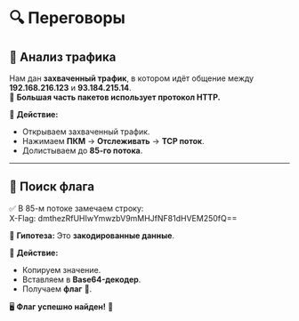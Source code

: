 # 🔍 Переговоры 

## 📡 Анализ трафика  
Нам дан **захваченный трафик**, в котором идёт общение между **192.168.216.123** и **93.184.215.14**.  
📌 **Большая часть пакетов использует протокол HTTP.**  

🎯 **Действие:**  
- Открываем захваченный трафик.  
- Нажимаем **ПКМ** → **Отслеживать** → **TCP поток**.  
- Долистываем до **85-го потока**.  

---

## 🔑 Поиск флага  
✅ В 85-м потоке замечаем строку:  
X-Flag: dmthezRfUHIwYmwzbV9mMHJfNF81dHVEM250fQ==


🤔 **Гипотеза:** Это **закодированные данные**.  

🎯 **Действие:**  
- Копируем значение.  
- Вставляем в **Base64-декодер**.  
- Получаем **флаг** 🎉.  

🖥 **Флаг успешно найден!** 🚀  
